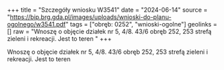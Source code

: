 +++
title = "Szczegóły wniosku W3541"
date = "2024-06-14"
source = "https://bip.brg.gda.pl/images/uploads/wnioski-do-planu-ogolnego/w3541.pdf"
tags = ["obręb: 0252", "wnioski-ogolne"]
geolinks = []
raw = "Wnoszę o objęcie działek nr 5, 4/8. 43/6 obręb 252, 253 strefą zieleni i rekreacji. Jest to teren "
+++

Wnoszę o objęcie działek nr 5, 4/8. 43/6 obręb 252, 253 strefą zieleni i rekreacji. Jest to teren



